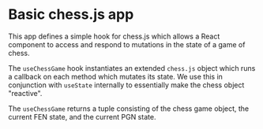 # Basic chess.js app

This app defines a simple hook for chess.js which allows a React
component to access and respond to mutations in the state of a game
of chess.

The `useChessGame` hook instantiates an extended `chess.js` object
which runs a callback on each method which mutates its state. We use
this in conjunction with `useState` internally to essentially make
the chess object "reactive".

The `useChessGame` returns a tuple consisting of the chess game
object, the current FEN state, and the current PGN state.
